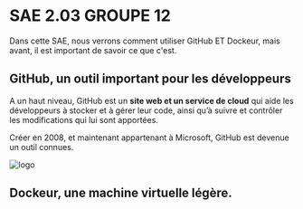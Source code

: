 # SAE 2.03 GROUPE 12

Dans cette SAE, nous verrons comment utiliser GitHub ET Dockeur, mais avant, il est important de savoir ce que c'est.


## GitHub, un outil important pour les développeurs
A un haut niveau, GitHub est un **site web et un service de cloud** qui aide les développeurs à stocker et à gérer leur code, ainsi qu’à suivre et contrôler les modifications qui lui sont apportées. 

Créer en 2008, et maintenant appartenant à Microsoft, GitHub est devenue un outil connues.

![logo](https://fr.wikipedia.org/wiki/GitHub_(entreprise)#/media/Fichier:Font_Awesome_5_brands_github.svg)

## Dockeur, une machine virtuelle légère.
